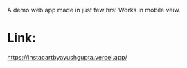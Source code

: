 A demo web app made in just few hrs! Works in mobile veiw.

# Link: 
https://instacartbyayushgupta.vercel.app/
